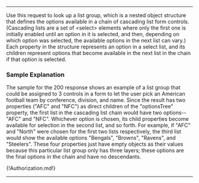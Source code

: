 ---

Use this request to look up a list group, which is a nested object structure that defines the options available in a chain of cascading list form controls. (Cascading lists are a set of &lt;select&gt; elements where only the first one is initially enabled until an option in it is selected, and then, depending on which option was selected, the available options in the next list can vary.) Each property in the structure represents an option in a select list, and its children represent options that become available in the next list in the chain if that option is selected.

### Sample Explanation

The sample for the 200 response shows an example of a list group that could be assigned to 3 controls in a form to let the user pick an American football team by conference, division, and name. Since the result has two properties ("AFC" and "NFC") as direct children of the "optionsTree" property, the first list in the cascading list chain would have two options--"AFC" and "NFC".  Whichever option is chosen, its child properties become available for selection in the second list, and so forth.  For example, if "AFC" and "North" were chosen for the first two lists respectively, the third list would show the available options "Bengals", "Browns", "Ravens", and "Steelers".  These four properties just have empty objects as their values because this particular list group only has three layers; these options are the final options in the chain and have no descendants.

{!Authorization.md!}

---